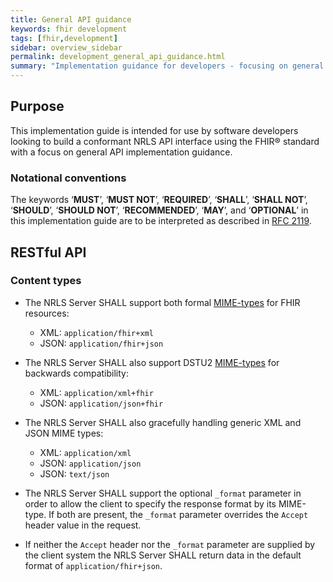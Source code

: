 ```yaml
---
title: General API guidance
keywords: fhir development
tags: [fhir,development]
sidebar: overview_sidebar
permalink: development_general_api_guidance.html
summary: "Implementation guidance for developers - focusing on general API implementation guidance"
---
```


## Purpose ##

This implementation guide is intended for use by software developers looking to build a conformant NRLS API interface using the FHIR&reg; standard with a focus on general API implementation guidance.

### Notational conventions ###

The keywords ‘**MUST**’, ‘**MUST NOT**’, ‘**REQUIRED**’, ‘**SHALL**’, ‘**SHALL NOT**’, ‘**SHOULD**’, ‘**SHOULD NOT**’, ‘**RECOMMENDED**’, ‘**MAY**’, and ‘**OPTIONAL**’ in this implementation guide are to be interpreted as described in [RFC 2119](https://www.ietf.org/rfc/rfc2119.txt).


<!--
## Maturity roadmap ##

At a high level, the maturity roadmap of a compliant principal GP system is expected to follow the following FHIR and business capability maturity stages.

Refer to [Design - design principles - maturity model](designprinciples_maturity_model.html) for full details.

## General standards ##

Information on the technical standards that SHALL be conformed to can be found in the sections below and throughout the GP Connect specification.

{% include important.html content="Any additional principles highlighted in the GP Connect specification MUST take precedence over those defined in these technical standards." %}

## Internet standards ##

Clients and servers SHALL be conformant to the following Internet Engineering Task Force (IETF) request for comments (RFCs), which are the principal technical standards that underpin the design and development of the internet and thus FHIR's APIs.

- transport level integration SHALL be via HTTP as defined in the following RFCs: [RFC 7230](https://tools.ietf.org/html/rfc7230), [RFC 7231](https://tools.ietf.org/html/rfc7231), [RFC 7232](https://tools.ietf.org/html/rfc7232), [RFC 7233](https://tools.ietf.org/html/rfc7233), [RFC 7234](https://tools.ietf.org/html/rfc7234) and [RFC 7235](https://tools.ietf.org/html/rfc7235)
- transport level security SHALL be via TLS/HTTPS as defined in [RFC 5246](https://tools.ietf.org/html/rfc5246) and [RFC 6176](https://tools.ietf.org/html/rfc6176)
- HTTP Strict Transport Security (HSTS) as defined in [RFC 6797](https://tools.ietf.org/html/rfcy 6797) SHALL be employed to protect against protocol downgrade attacks and cookie hijacking

{% include roadmap.html content="NHS Digital is currently evaluating how [cross-origin resource sharing](http://www.w3.org/TR/cors/) (CORS) will be handled for web and mobile based applications." %}

## Endpoint resolution ##

Clients SHALL perform a sequence of query operations against existing Spine services to enable FHIR endpoint resolution.

1. Clients SHALL perform (or have previously performed) a Personal Demographics Service (PDS) lookup for a patient.
	1. Using the PDS results, the client SHALL determine the patient's primary GP organisation. 
2. Clients SHALL perform (or have previously performed) a Spine Directory Service (SDS) lookup using the Organisation Data Service (ODS) code of the patient's primary GP organisation.
	1. Using the SDS results the client SHALL determine the principal GP system responsible for hosting the most up to date GP care record.
		1. [EMIS Health](http://www.emishealth.com/)
		2. [INPS](http://www.inps.co.uk/)
		3. [Microtest](http://www.microtest.co.uk/)
		4. [TPP](http://www.tpp-uk.com/)
2. Clients SHALL construct a [FHIR service root URL](#ServiceRootURL) suitable for access to a GP vendor's FHIR server. For GP Connect, access to the principal GP systems will be via the [Spine Security Proxy](#SpineSecurityProxy) (SSP) and as such the URL will need to be pre-pended with a proxy service root URL.

{% include tip.html content="Where a practitioner (with a valid SDS user ID) or organisation (with a valid ODS code) record already exists within the local system, the details associated with these existing records may be used for display purposes." %}
-->

## RESTful API ##

<!--
The [RESTful API](https://www.hl7.org/fhir/STU3/http.html) described in the FHIR&reg; standard is built on top of the Hypertext Transfer Protocol (HTTP) with the same HTTP verbs (`GET`, `POST`, `PUT`, `DELETE`, and so on) commonly used by web browsers. Furthermore, FHIR exposes resources (and operations) as Uniform Resource Identifiers (URIs). For example, a `Patient` resource `/fhir/Patient/1`, can be operated upon using standard HTTP verbs such as `DELETE /fhir/Patient/1` to remove the patient record.

The FHIR RESTful API style guide defines the following URL conventions which are used throughout the remainder of this page:

- URL pattern content surrounded by **[ ]** are mandatory
- URL pattern content surrounded by **{ }** are optional

### Service root URL ###

The [service root URL](https://www.hl7.org/fhir/STU3/http.html#general) is the address where all the resources defined by this interface are found. 

The service root URL is the `[base]` portion of all FHIR APIs.

{% include important.html content="All URLs (and IDs that form part of the URL) defined by this specification are case sensitive." %}

### FHIR API Versioning ###
FHIR APIs SHALL be versioned according to [Semantic Versioning](http://semver.org/spec/v2.0.0.html) in the server's service root URL to provide a clear distinction between API versions that are incompatible (that is, contain breaking changes) versus backwards-compatible (that is, contain no breaking changes).

Provider systems are required to publish service root URLs for major versions of FHIR APIs in the Spine Directory Service in the following format:

{% include callout.html content="`https://[FQDN of FHIR Server]/[ODS_CODE]/[FHIR_VERSION_NAME]/{API_MAJOR_VERSION}/{PROVIDER_ROUTING_SEGMENT}`" %}


- `[FQDN_OF_FHIR_SERVER]` is the fully qualified domain name where traffic will be routed to the logical FHIR server for the organisation in question

- `[ODS_CODE]` is the [Organisation Data Service](https://digital.nhs.uk/organisation-data-service) code which uniquely identifies the GP practice organisation

- `[FHIR_VERSION_NAME]` refers to the textual name identifying the major FHIR version, examples being `DSTU2` and `STU3`. The FHIR version name SHALL be specified in upper case characters

- `{API_MAJOR_VERSION}` identifies the major version number of the provider API. Where the provider API version number is omitted, the major version SHALL be assumed to be 1

- `{PROVIDER_ROUTING_SEGMENT}` enables providers to differentiate between GP Connect and non-GP Connect requests (for example, via a load balancer). If included, this optional provider routing segment SHALL be static across all the provider's GP Connect API endpoints.
  
- The FHIR base URL SHALL NOT contain a trailing `/`

#### Example server root URL

The provider will publish the server root URL to Spine Directory Services as follows:

`https://provider.nhs.uk/GP0001/DSTU2/2/gpconnect`

Consumer systems are required to construct a [service root URL containing the SSP URL followed by the FHIR Server Root URL of the logical practice FHIR server](integration_spine_security_proxy.html#proxied-fhir-requests) that is suitable for interacting with the SSP service. API provider systems will be unaware of the SSP URL prefix as this will be removed prior to calling the provider API endpoint.

The consumer system would therefore issue a request to the new version of the provider FHIR API to the following URL:

`https://[ssp_fqdn]/https://provider.nhs.uk/GP0001/STU3/2`


### Resource URL ###

The [Resource URL](http://www.hl7.org/implement/standards/fhir/STU3/http.html) will be in the following format:

	VERB [base]/[type]/[id] {?_format=[mime-type]}

Clients and servers constructing URLs SHALL conform to [RFC 3986 Section 6 Appendix A](https://tools.ietf.org/html/rfc3986#appendix-A) which requires percent-encoding for a number of characters that occasionally appear in the URLs (mainly in search parameters).

### HTTP verbs ###

The following [HTTP verbs](http://hl7.org/fhir/STU3/valueset-http-verb.html) SHALL be supported to allow RESTful API interactions with the various FHIR resources:

- **GET**
- **POST**
- **PUT**
- **DELETE**

{% include tip.html content="Please see later sections for which HTTP verbs are expected to be available for specific FHIR resources." %}

<p/>

{% include roadmap.html content="In a future version of the FHIR&reg; standard, it is expected that the **PATCH** verb will also be supported." %}

#### Resource types ####

GP Connect provider systems SHALL support FHIR [resource types](http://hl7.org/fhir/STU3/resourcelist.html) as profiled within the [GP Connect FHIR Resource Definitions](http://developer.nhs.uk/downloads-data/fhir-resource-definitions-library/). 

#### Resource ID ####

This is the [logical Id](http://hl7.org/fhir/STU3/resource.html#id) of the resource which is assigned by the server responsible for storing it. The logical identity is unique within the space of all resources of the same type on the same server, is case sensitive and can be up to 64 characters long.

Once assigned, the identity SHALL never change. `logical Ids` are always opaque, and external systems need not and should not attempt to determine their internal structure.

{% include important.html content="As stated above and in the FHIR&reg; standard, `logical Ids` are opaque and other systems should not attempt to determine their structure (or rely on this structure for performing interactions). Furthermore, as they are assigned by each server responsible for storing a resource they are usually implementation specific. For example, NoSQL document stores typically preferring a GUID key (for example, 0b28be67-dfce-4bb3-a6df-0d0c7b5ab4) while a relational database stores typically preferring a integer key (for example, 2345)." %} 

For further background, refer to principles of [resource identity as described in the FHIR standard](http://www.hl7.org/implement/standards/fhir/STU3/resource.html#id)  

#### External resource resolution ####

In line with work being undertaken in other jurisdictions (see the [Argonaut Implementation Guide](http://argonautwiki.hl7.org/index.php?title=Implementation_Guide) for details) GP Connect provider systems are not expected to resolve full URLs that are external to their environment.
-->
### Content types ###

- The NRLS Server SHALL support both formal [MIME-types](https://www.hl7.org/fhir/STU3/http.html#mime-type) for FHIR resources:
  - XML: `application/fhir+xml`
  - JSON: `application/fhir+json`
  
- The NRLS Server SHALL also support DSTU2 [MIME-types](https://www.hl7.org/fhir/DSTU2/http.html#mime-type) for backwards compatibility:
  - XML: `application/xml+fhir`
  - JSON: `application/json+fhir`
  
- The NRLS Server SHALL also gracefully handling generic XML and JSON MIME types:
  - XML: `application/xml`
  - JSON: `application/json`
  - JSON: `text/json`
  
- The NRLS Server SHALL support the optional `_format` parameter in order to allow the client to specify the response format by its MIME-type. If both are present, the `_format` parameter overrides the `Accept` header value in the request.

<!--- The NRLS Server SHALL prefer the encoding specified by the `Content-Type` header if no explicit `Accept` header has been provided by a client system.-->

- If neither the `Accept` header nor the `_format` parameter are supplied by the client system the NRLS Server SHALL return data in the default format of `application/fhir+json`.


<!--
### Wire format representations ###

Servers should support two [wire formats](https://www.hl7.org/fhir/STU3/formats.html#wire) as ways to represent resources when they are exchanged:

- Servers SHALL support [JSON](https://www.hl7.org/fhir/STU3/json.html)
- Servers SHOULD support [XML](https://www.hl7.org/fhir/STU3/xml.html)

{% include important.html content="The FHIR standard outlines specific rules for formatting XML and JSON on the wire. It is important to read and understand in full the differences between how XML and JSON are required to be represented." %}

Consumers SHALL ignore unknown extensions and elements in order to foster [forwards compatibility](https://www.hl7.org/fhir/STU3/compatibility.html#1.10.3) and declare this by setting [CapabilityStatement.acceptUnknown](https://www.hl7.org/fhir/STU3/capabilitystatement-definitions.html#CapabilityStatement.acceptUnknown) to 'both' in their capability statement.

Systems SHALL declare which format(s) they support in their CapabilityStatement. If a server receives a request for a format that it does not support, it SHALL return an HTTP status code of `415` indicating an `Unsupported Media Type`.

### Transfer encoding ###

Clients and servers SHALL support the HTTP [Transfer-Encoding](https://www.hl7.org/fhir/STU3/http.html#mime-type) header with a value of `chunked`. This indicates that the body of a HTTP response will be returned as an unspecified number of data chunks (without an explicit `Content-Length` header).

### Character encoding ###

Clients and servers SHALL support the `UTF-8` [character encoding](https://www.hl7.org/fhir/STU3/http.html#mime-type) as outlined in the FHIR standard.

> FHIR uses `UTF-8` for all request and response bodies. Since the HTTP specification (section 3.7.1) defines a default character encoding of `ISO-8859-1`, requests and responses SHALL explicitly set the character encoding to `UTF-8` using the `charset` parameter of the MIME-type in the `Content-Type` header. Requests MAY also specify this charset parameter in the `Accept` header and/or use the `Accept-Charset` header.

### Content compression ###

To improve system performances clients/servers SHALL support GZIP compression.

Compression is requested by setting the `Accept-Encoding` header to `gzip`.

{% include tip.html content="Applying content compression is key to reducing bandwidth needs and improving battery life for mobile devices." %} 

### [Inter-version compatibility](https://www.hl7.org/fhir/STU3/compatibility.html) ###

Unrecognized search criteria SHALL always be ignored. As search criteria supported in a query are echoed back as part of the search response there is no risk in ignoring unexpected search criteria.

### HTTP headers ###

#### Proxying headers ####

Additional HTTP headers SHALL be added into the HTTP request/response for allowing the proxy system to disclose information lost in the proxying process (for example, the originating IP address of a request). Typically, this information is added to proxy forwarding headers as defined in [RFC 7239](http://tools.ietf.org/html/rfc7239).

#### Cross-organisation provenance and audit headers ####

To meet auditing and provenance requirements (which are expected to be closely aligned with the IM1 requirements), clients SHALL provide an oAuth 2.0 Bearer token in the HTTP Authorization header (as outlined in [RFC 6749](http://tools.ietf.org/html/rfc6749)) in the form of a JSON Web Token (JWT) as defined in [RFC 7519](http://tools.ietf.org/html/rfc7519).

{% include tip.html content="We are using an open standard (JWT) to provide a container for the provenance and audit data for ease of transport between the consumer and provider systems. It is important to note that these tokens (for GP Connect FoT) will **not** be centrally issued and are not signed or encrypted (that is, they are constructed of plain text). There are JWT libraries available for most programming languages simplifying the generation of this data in JWT format." %}

Refer to [Integration - cross-organisation audit and provenance](integration_cross_organisation_audit_and_provenance) for full details of the JWT claims that SHALL be used for passing audit and provenance details between systems.

{% include important.html content="We have defined a small number of additional headers which are also required to be included in NHS Digital defined custom headers." %}

Clients SHALL add the following Spine proxy headers for audit and security purposes:

- `Ssp-TraceID` - TraceID (generated per request) which identifies the sender's message/interaction (for example, a GUID/UUID).
- `Ssp-From` - ASID which identifies the sender's FHIR endpoint.
- `Ssp-To` - ASID which identifies the recipient's FHIR endpoint.
- `Ssp-InteractionID` - identifies the FHIR interaction that is being performed <sup>1</sup>

<sup>1</sup> please refer to the [Development - FHIR API guidance - operation guidance](development_fhir_operation_guidance.html) for full details.

The SSP SHALL perform the following checks to authenticate client request:

- get the common name (CN) from the TLS session and compare the host name to the declared endpoint
- check that the client/sending endpoint has been registered (and accredited) to initiate the given interaction
- check that the server/receiving endpoint has been registered (and accredited) to receive/process the given interaction   

#### Caching headers ####

Providers SHALL use the following HTTP header to ensure that no intermediaries cache responses: `Cache-Control: no-store`


### [Managing Return Content](https://www.hl7.org/fhir/STU3/http.html#return) ###

Provider SHALL maintain resource state in line with the underlying system, including the state of any associated resources.

For example: 

_If the practitioner associated with a schedule is changed on the provider's system, such as when a locum is standing in for a regular doctor, this should be reflected in all associated resources to that schedule. The diagram below shows the expected change to the appointment resources for this scenario._

_When the appointment is booked, the appointment resource is associated with a slot resource and references the practitioner resource associated with the schedule in which the slot resides. If the schedule is then updated within the provider system to reflect the change of practitioner from the original doctor to a locum doctor, then the practitioner reference with the schedule will be updated. If a consumer then performs a read of the appointment the returned appointment resource should reflect the updated practitioner on the schedule._
-->

<!--[Diagram of reflection of state](images/development/Reseource Reflection of state.png)-->

<!--
Servers SHALL default to the `return=representation` behaviour (that is, returning the entire resource) for interactions that create or update resources.

Servers SHOULD honour a `return=minimal` or `return=representation` preference indicated in the `Prefer` request header, if present.

### Demographic cross-checking ###

Consumer systems SHALL compare the returned structured patient demographic data (supplied by the provider system as structured data) against the demographic data held in the consumer system.

The following data SHALL be cross-checked between consumer and returned provider data. Any differences between these fields SHALL be brought to the attention of the user.   

| Item | Resource field |
| ---- | -------------- | 
| Family name | patient.name.family |
| Given name | patient.name.given |
| Gender | patient.gender |
| Birth date | patient.birthDate |

Additionally, the following data MAY be displayed if returned from the provider to assist a visual cross-check and for safe identification, but should not be part of the automatic comparison:
* Address and postcode
* Contact (telephone, mobile, email)

All above may be redacted if patient is flagged on Spine as sensitive demographics.

### Managing resource contention ###

To facilitate the management of [resource contention](http://hl7.org/fhir/STU3/http.html#concurrency), servers SHALL always return an `ETag` header with each resource including the resource’s `versionId`:

```http
HTTP 200 OK
Date: Sat, 09 Feb 2013 16:09:50 GMT
Last-Modified: Sat, 02 Feb 2013 12:02:47 GMT
ETag: W/"23"
Content-type: application/json+fhir
```

`ETag` headers which denote resource `version Id`s SHALL be prefixed with `W/` and enclosed in quotes, for example:

```http
ETag: W/"3141"
```

Clients SHALL submit update requests with an `If-Match` header that quotes the `ETag` from the server.

```http
PUT /Patient/347 HTTP/1.1
If-Match: W/"23"
```

If the `version Id` given in the `If-Match` header does not match, the server returns a `409` **Conflict** status code instead of updating the resource.

For servers that don't persist historical versions of a resource (that is, any resource other than the currently available/latest version) then they SHALL operate in line with the guidance provided in the following [Hay on FHIR - FHIR versioning with a non-version capable back-end](https://fhirblog.com/2013/11/21/fhir-versioning-with-a-non-version-capable-back-end/) blog post. This is to ensure that GP Connect servers will be compatible with version-aware clients, even though the server itself doesn't support the retrieval of historical versions.

### Managing return errors ###

To [manage return errors](http://hl7.org/fhir/STU3/http.html#2.1.0.4), FHIR defines an [OperationOutcome](http://hl7.org/fhir/STU3/operationoutcome.html) resource that can be used to convey specific detailed processable error information. An `OperationOutcome` may be returned with any HTTP `4xx` or `5xx` response, but is not always required.
-->